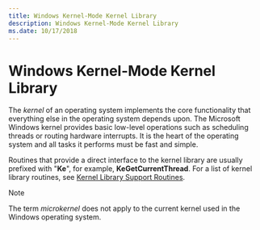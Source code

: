 ```yaml
---
title: Windows Kernel-Mode Kernel Library
description: Windows Kernel-Mode Kernel Library
ms.date: 10/17/2018
---
```


# Windows Kernel-Mode Kernel Library

The *kernel* of an operating system implements the core functionality that everything else in the operating system depends upon. The Microsoft Windows kernel provides basic low-level operations such as scheduling threads or routing hardware interrupts. It is the heart of the operating system and all tasks it performs must be fast and simple.

Routines that provide a direct interface to the kernel library are usually prefixed with "**Ke**", for example, **KeGetCurrentThread**. For a list of kernel library routines, see [Kernel Library Support Routines](/windows-hardware/drivers/ddi/_kernel/#core-kernel-library-support-routines).

>[!NOTE]
>The term *microkernel* does not apply to the current kernel used in the Windows operating system.
